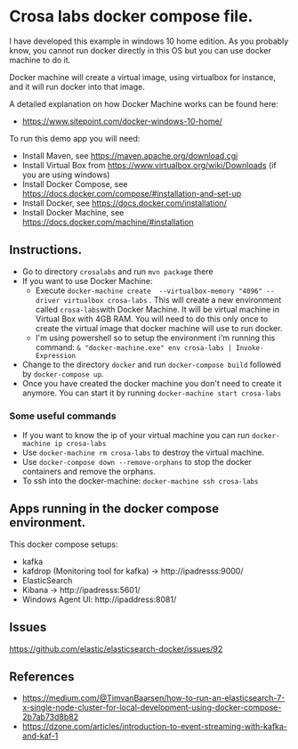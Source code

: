 Crosa labs docker compose file.
==================================================

I have developed this example in windows 10 home edition. As you probably know,
you cannot run docker directly in this OS but you can use docker machine to do it.

Docker machine will create a virtual image, using virtualbox for instance, and it will run docker
into that image.

A detailed explanation on how Docker Machine works can be found here:
- https://www.sitepoint.com/docker-windows-10-home/

To run this demo app you will need:

- Install Maven, see https://maven.apache.org/download.cgi
- Install Virtual Box from https://www.virtualbox.org/wiki/Downloads (if you are using windows)
- Install Docker Compose, see
https://docs.docker.com/compose/#installation-and-set-up
- Install Docker, see https://docs.docker.com/installation/
- Install Docker Machine, see https://docs.docker.com/machine/#installation

## Instructions.
- Go to directory `crosalabs` and run `mvn package` there
- If you want to use Docker Machine:
  - Execute `docker-machine create  --virtualbox-memory "4096" --driver virtualbox crosa-labs` . This will create a new environment called `crosa-labs`with Docker
    Machine. It will be virtual machine in Virtual Box with 4GB RAM. You will need to do this only once
    to create the virtual image that docker machine will use to run docker.
  -  I'm using powershell so to setup the environment i'm running this command: `& "docker-machine.exe" env crosa-labs | Invoke-Expression`
- Change to the directory `docker` and run `docker-compose
   build` followed by `docker-compose up`.
- Once you have created the docker machine you don't need to create it anymore. You can start it by running
`docker-machine start crosa-labs`

### Some useful commands

- If you want to know the ip of your virtual machine you can run `docker-machine ip crosa-labs`
- Use `docker-machine rm crosa-labs` to destroy the virtual machine.
- Use `docker-compose down --remove-orphans` to stop the docker containers and remove the orphans.
- To ssh into the docker-machine: `docker-machine ssh crosa-labs`

## Apps running in the docker compose environment.

This docker compose setups:
 - kafka
 - kafdrop (Monitoring tool for kafka) -> http://ipadresss:9000/
 - ElasticSearch
 - Kibana -> http://ipadresss:5601/
 - Windows Agent UI: http://ipaddress:8081/

## Issues
https://github.com/elastic/elasticsearch-docker/issues/92

## References
- https://medium.com/@TimvanBaarsen/how-to-run-an-elasticsearch-7-x-single-node-cluster-for-local-development-using-docker-compose-2b7ab73d8b82
- https://dzone.com/articles/introduction-to-event-streaming-with-kafka-and-kaf-1

